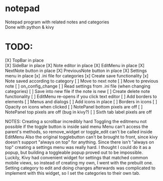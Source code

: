 # notepad  
Notepad program with related notes and categories  
Done with python & kivy

# TODO:  
[X] TopBar in place  
[X] SideBar in place 
[X] Note editor in place
[X] EditMenu in place
[X] NextNote button in place
[X] PreviousNote button in place
[X] Settings menu in place
[x] .ini file for categories
[x] Create save functionality
[x] Note saved according to category
[ ] Move to next note
[ ] Move to previous note
[ ] on_config_change
[ ] Read settings from .ini file (when changing categories)
[ ] Save into new file if the note is new
[ ] Create delete note functionality
[ ] EditMenu re-opens if you click text editor
[ ] Add borders to elements
[ ] Menus and dialogs
[ ] Add icons in place
[ ] Borders in icons
[ ] Opacity on icons when clicked
[ ] NotePanel bottom pixels are off
[ ] NotePanel top pixels are off (bug in kivy?)
[ ] Sixth tab label pixels are off

NOTES:
Creating a scrollbar incredibly hard
Toggling the editmenu not possible if the toggle button is inside said menu
Menu can't access the parent's methods, 
so remove_widget or toggle_edit can't be called inside EditMenu
Also the original togglebutton can't be brought to front, since kivy doesn't support
"always on top" for anything.
Since there isn't "always on top" creating a settings menu was really hard. I thought I could do it as a popup, but building a toggleable popup proved out to be impossible.
Luckily, Kivy had convenient widget for settings that matched common mobile views, so instead of creating my own, I went with the prebuilt one.
Setting category to edit and doing changes afterwards was complicated to implement with this widget, so I set the categories to their own tab.